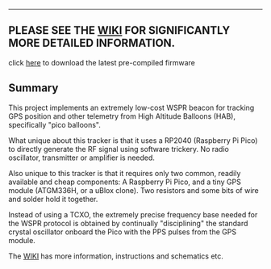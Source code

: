 



----------

PLEASE SEE THE [WIKI](https://github.com/EngineerGuy314/pico-WSPRer/wiki/pico%E2%80%90WSPRer-(aka-Cheapest-Tracker-in-the-World%E2%84%A2)) FOR SIGNIFICANTLY MORE DETAILED INFORMATION.
----------
click [here](https://github.com/EngineerGuy314/pico-WSPRer/raw/main/build/pico-WSPRer.uf2) to download the latest pre-compiled firmware

Summary
-------

This project implements an extremely low-cost WSPR beacon for tracking GPS position and other telemetry from  High Altitude Balloons (HAB), specifically "pico balloons".

What unique about this tracker is that it uses a RP2040 (Raspberry Pi Pico) to directly generate the RF signal using software trickery. No radio oscillator, transmitter or amplifier is needed.

Also unique to this tracker is that it requires only two common, readily available and cheap components: A Raspberry Pi Pico, and a tiny GPS module (ATGM336H, or a uBlox clone). Two resistors and some bits of wire and solder hold it together.

Instead of using a TCXO, the extremely precise frequency base needed for the WSPR protocol is obtained by continually "disciplining" the standard crystal oscillator onboard the Pico with the PPS pulses from the GPS module. 

The [WIKI](https://github.com/EngineerGuy314/pico-WSPRer/wiki/pico%E2%80%90WSPRer-(aka-Cheapest-Tracker-in-the-World%E2%84%A2)) has more information, instructions and schematics etc.


